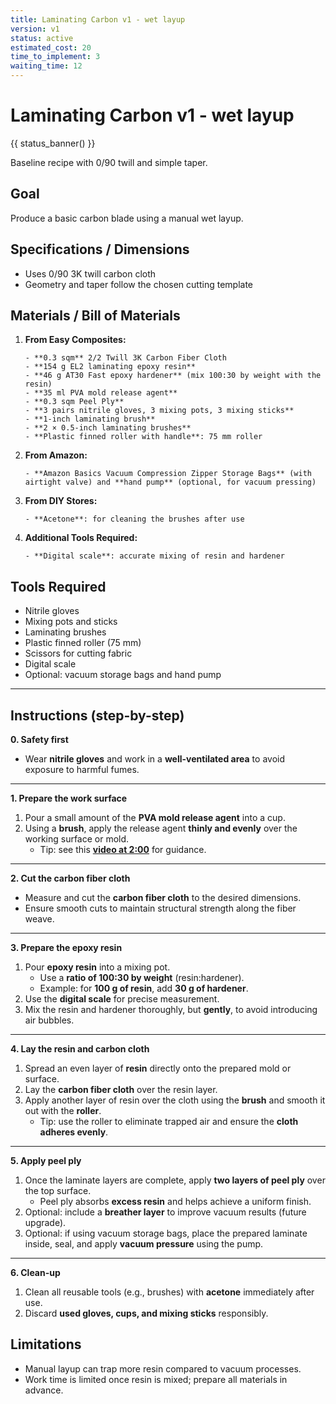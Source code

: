 ```yaml
---
title: Laminating Carbon v1 - wet layup
version: v1
status: active
estimated_cost: 20
time_to_implement: 3
waiting_time: 12
---
```

# Laminating Carbon v1 - wet layup
{{ status_banner() }}

Baseline recipe with 0/90 twill and simple taper.

## Goal
Produce a basic carbon blade using a manual wet layup.

## Specifications / Dimensions
- Uses 0/90 3K twill carbon cloth
- Geometry and taper follow the chosen cutting template

## Materials / Bill of Materials

1. **From Easy Composites:**

       - **0.3 sqm** 2/2 Twill 3K Carbon Fiber Cloth
       - **154 g EL2 laminating epoxy resin**
       - **46 g AT30 Fast epoxy hardener** (mix 100:30 by weight with the resin)
       - **35 ml PVA mold release agent**
       - **0.3 sqm Peel Ply**
       - **3 pairs nitrile gloves, 3 mixing pots, 3 mixing sticks**
       - **1-inch laminating brush**
       - **2 × 0.5-inch laminating brushes**
       - **Plastic finned roller with handle**: 75 mm roller

2. **From Amazon:**

       - **Amazon Basics Vacuum Compression Zipper Storage Bags** (with airtight valve) and **hand pump** (optional, for vacuum pressing)

3. **From DIY Stores:**

       - **Acetone**: for cleaning the brushes after use

4. **Additional Tools Required:**

       - **Digital scale**: accurate mixing of resin and hardener

## Tools Required
- Nitrile gloves
- Mixing pots and sticks
- Laminating brushes
- Plastic finned roller (75 mm)
- Scissors for cutting fabric
- Digital scale
- Optional: vacuum storage bags and hand pump

---

## Instructions (step-by-step)

**0. Safety first**

- Wear **nitrile gloves** and work in a **well-ventilated area** to avoid exposure to harmful fumes.

---

**1. Prepare the work surface**

1. Pour a small amount of the **PVA mold release agent** into a cup.
2. Using a **brush**, apply the release agent **thinly and evenly** over the working surface or mold.
   - Tip: see this **[video at 2:00](https://youtu.be/neh6zDt7vD8?si=0ocFH4VtYBHPhHzH)** for guidance.

---

**2. Cut the carbon fiber cloth**

- Measure and cut the **carbon fiber cloth** to the desired dimensions.
- Ensure smooth cuts to maintain structural strength along the fiber weave.

---

**3. Prepare the epoxy resin**

1. Pour **epoxy resin** into a mixing pot.
   - Use a **ratio of 100:30 by weight** (resin:hardener).
   - Example: for **100 g of resin**, add **30 g of hardener**.
2. Use the **digital scale** for precise measurement.
3. Mix the resin and hardener thoroughly, but **gently**, to avoid introducing air bubbles.

---

**4. Lay the resin and carbon cloth**

1. Spread an even layer of **resin** directly onto the prepared mold or surface.
2. Lay the **carbon fiber cloth** over the resin layer.
3. Apply another layer of resin over the cloth using the **brush** and smooth it out with the **roller**.
   - Tip: use the roller to eliminate trapped air and ensure the **cloth adheres evenly**.

---

**5. Apply peel ply**

1. Once the laminate layers are complete, apply **two layers of peel ply** over the top surface.
   - Peel ply absorbs **excess resin** and helps achieve a uniform finish.
2. Optional: include a **breather layer** to improve vacuum results (future upgrade).
3. Optional: if using vacuum storage bags, place the prepared laminate inside, seal, and apply **vacuum pressure** using the pump.

---

**6. Clean-up**

1. Clean all reusable tools (e.g., brushes) with **acetone** immediately after use.
2. Discard **used gloves, cups, and mixing sticks** responsibly.

## Limitations
- Manual layup can trap more resin compared to vacuum processes.
- Work time is limited once resin is mixed; prepare all materials in advance.
